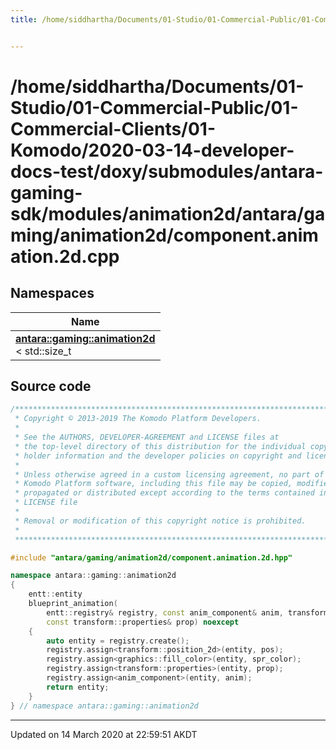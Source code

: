 ```yaml
---
title: /home/siddhartha/Documents/01-Studio/01-Commercial-Public/01-Commercial-Clients/01-Komodo/2020-03-14-developer-docs-test/doxy/submodules/antara-gaming-sdk/modules/animation2d/antara/gaming/animation2d/component.animation.2d.cpp


---
```


# /home/siddhartha/Documents/01-Studio/01-Commercial-Public/01-Commercial-Clients/01-Komodo/2020-03-14-developer-docs-test/doxy/submodules/antara-gaming-sdk/modules/animation2d/antara/gaming/animation2d/component.animation.2d.cpp







## Namespaces

| Name           |
| -------------- |
| **[antara::gaming::animation2d](Namespaces/namespaceantara_1_1gaming_1_1animation2d.md)** <br>< std::size_t  |














## Source code

```cpp
/******************************************************************************
 * Copyright © 2013-2019 The Komodo Platform Developers.                      *
 *                                                                            *
 * See the AUTHORS, DEVELOPER-AGREEMENT and LICENSE files at                  *
 * the top-level directory of this distribution for the individual copyright  *
 * holder information and the developer policies on copyright and licensing.  *
 *                                                                            *
 * Unless otherwise agreed in a custom licensing agreement, no part of the    *
 * Komodo Platform software, including this file may be copied, modified,     *
 * propagated or distributed except according to the terms contained in the   *
 * LICENSE file                                                               *
 *                                                                            *
 * Removal or modification of this copyright notice is prohibited.            *
 *                                                                            *
 ******************************************************************************/

#include "antara/gaming/animation2d/component.animation.2d.hpp"

namespace antara::gaming::animation2d
{
    entt::entity
    blueprint_animation(
        entt::registry& registry, const anim_component& anim, transform::position_2d pos, graphics::fill_color spr_color,
        const transform::properties& prop) noexcept
    {
        auto entity = registry.create();
        registry.assign<transform::position_2d>(entity, pos);
        registry.assign<graphics::fill_color>(entity, spr_color);
        registry.assign<transform::properties>(entity, prop);
        registry.assign<anim_component>(entity, anim);
        return entity;
    }
} // namespace antara::gaming::animation2d
```


-------------------------------

Updated on 14 March 2020 at 22:59:51 AKDT

